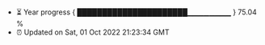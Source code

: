 - ⏳ Year progress { ██████████████████████▁▁▁▁▁▁▁▁ } 75.04 %
- ⏰ Updated on Sat, 01 Oct 2022 21:23:34 GMT

